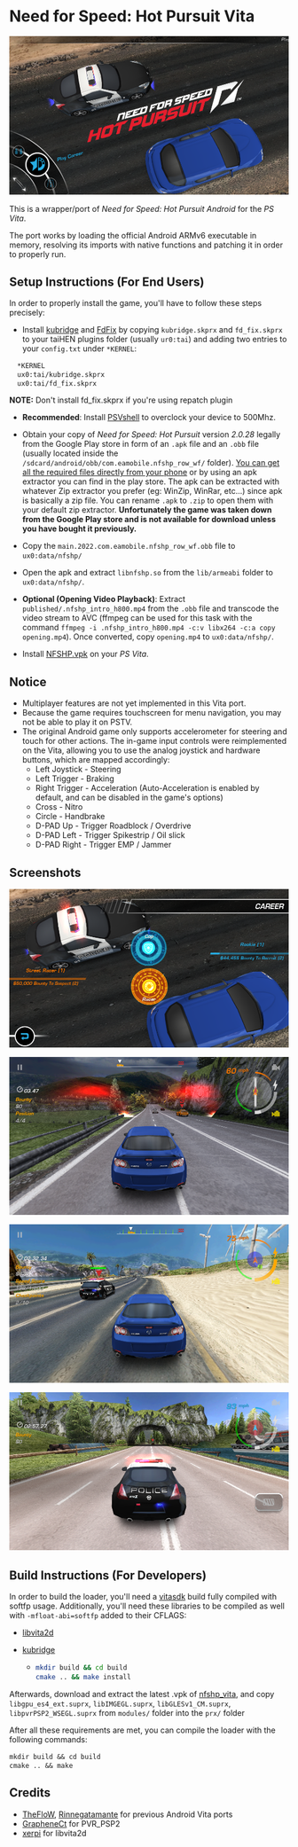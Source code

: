 # Need for Speed: Hot Pursuit Vita

<p align="center"><img src="./screenshots/1.png"></p>

This is a wrapper/port of *Need for Speed: Hot Pursuit Android* for the *PS Vita*.

The port works by loading the official Android ARMv6 executable in memory, resolving its imports with native functions and patching it in order to properly run.

## Setup Instructions (For End Users)

In order to properly install the game, you'll have to follow these steps precisely:

- Install [kubridge](https://github.com/TheOfficialFloW/kubridge/releases/) and [FdFix](https://github.com/TheOfficialFloW/FdFix/releases/) by copying `kubridge.skprx` and `fd_fix.skprx` to your taiHEN plugins folder (usually `ur0:tai`) and adding two entries to your `config.txt` under `*KERNEL`:

```
  *KERNEL
  ux0:tai/kubridge.skprx
  ux0:tai/fd_fix.skprx
```

**NOTE:** Don't install fd_fix.skprx if you're using repatch plugin

- **Recommended**: Install [PSVshell](https://github.com/Electry/PSVshell/releases) to overclock your device to 500Mhz.
- Obtain your copy of *Need for Speed: Hot Pursuit* version *2.0.28* legally from the Google Play store in form of an `.apk` file and an `.obb` file (usually located inside the `/sdcard/android/obb/com.eamobile.nfshp_row_wf/` folder). [You can get all the required files directly from your phone](https://stackoverflow.com/questions/11012976/how-do-i-get-the-apk-of-an-installed-app-without-root-access) or by using an apk extractor you can find in the play store. The apk can be extracted with whatever Zip extractor you prefer (eg: WinZip, WinRar, etc...) since apk is basically a zip file. You can rename `.apk` to `.zip` to open them with your default zip extractor.
 **Unfortunately the game was taken down from the Google Play store and is not available for download unless you have bought it previously.**

- Copy the `main.2022.com.eamobile.nfshp_row_wf.obb` file to `ux0:data/nfshp/`
- Open the apk and extract `libnfshp.so` from the `lib/armeabi` folder to `ux0:data/nfshp/`.
- **Optional (Opening Video Playback)**: Extract `published/.nfshp_intro_h800.mp4` from the `.obb` file and transcode the video stream to AVC (ffmpeg can be used for this task with the command `ffmpeg -i .nfshp_intro_h800.mp4 -c:v libx264 -c:a copy opening.mp4`). Once converted, copy `opening.mp4` to `ux0:data/nfshp/`.
- Install [NFSHP.vpk](https://github.com/Electry/nfshp_vita/releases/latest) on your *PS Vita*.

## Notice

- Multiplayer features are not yet implemented in this Vita port.
- Because the game requires touchscreen for menu navigation, you may not be able to play it on PSTV.
- The original Android game only supports accelerometer for steering and touch for other actions. The in-game input controls were reimplemented on the Vita, allowing you to use the analog joystick and hardware buttons, which are mapped accordingly:
  - Left Joystick - Steering
  - Left Trigger - Braking
  - Right Trigger - Acceleration (Auto-Acceleration is enabled by default, and can be disabled in the game's options)
  - Cross - Nitro
  - Circle - Handbrake
  - D-PAD Up - Trigger Roadblock / Overdrive
  - D-PAD Left - Trigger Spikestrip / Oil slick
  - D-PAD Right - Trigger EMP / Jammer

## Screenshots

<p align="center"><img src="./screenshots/2.png"></p>
<p align="center"><img src="./screenshots/3.png"></p>
<p align="center"><img src="./screenshots/4.png"></p>
<p align="center"><img src="./screenshots/5.png"></p>

## Build Instructions (For Developers)

In order to build the loader, you'll need a [vitasdk](https://github.com/vitasdk) build fully compiled with softfp usage.
Additionally, you'll need these libraries to be compiled as well with `-mfloat-abi=softfp` added to their CFLAGS:

- [libvita2d](https://github.com/xerpi/libvita2d)

- [kubridge](https://github.com/TheOfficialFloW/kubridge)

  - ```bash
    mkdir build && cd build
    cmake .. && make install
    ```

Afterwards, download and extract the latest .vpk of [nfshp_vita](https://github.com/Electry/nfshp_vita/releases/), and copy `libgpu_es4_ext.suprx`, `libIMGEGL.suprx`, `libGLESv1_CM.suprx`, `libpvrPSP2_WSEGL.suprx` from `modules/` folder into the `prx/` folder

After all these requirements are met, you can compile the loader with the following commands:

```
mkdir build && cd build
cmake .. && make
```

## Credits

- [TheFloW](https://github.com/TheOfficialFloW/), [Rinnegatamante](https://github.com/Rinnegatamante/) for previous Android Vita ports
- [GrapheneCt](https://github.com/GrapheneCt/) for PVR_PSP2
- [xerpi](https://github.com/xerpi/) for libvita2d
